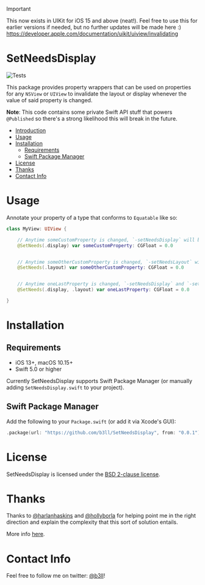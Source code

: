 > [!IMPORTANT]
> This now exists in UIKit for iOS 15 and above (neat!). Feel free to use this for earlier versions if needed, but no further updates will be made here :)
> https://developer.apple.com/documentation/uikit/uiview/invalidating

# SetNeedsDisplay

![Tests](https://github.com/b3ll/SetNeedsDisplay/workflows/Tests/badge.svg)

This package provides property wrappers that can be used on properties for any `NSView` or `UIView` to invalidate the layout or display whenever the value of said property is changed.

**Note**: This code contains some private Swift API stuff that powers `@Published` so there's a strong likelihood this will break in the future.

- [Introduction](#SetNeedsDisplay)
- [Usage](#usage)
- [Installation](#installation)
  - [Requirements](#requirements)
  - [Swift Package Manager](#swift-package-manager)
- [License](#license)
- [Thanks](#thanks)
- [Contact Info](#contact-info)

# Usage

Annotate your property of a type that conforms to `Equatable` like so:

```swift
class MyView: UIView {

    // Anytime someCustomProperty is changed, `-setNeedsDisplay` will be called.
    @SetNeeds(.display) var someCustomProperty: CGFloat = 0.0


    // Anytime someOtherCustomProperty is changed, `-setNeedsLayout` will be called.
    @SetNeeds(.layout) var someOtherCustomProperty: CGFloat = 0.0


    // Anytime oneLastProperty is changed, `-setNeedsDisplay` and `-setNeedsLayout` will be called.
    @SetNeeds(.display, .layout) var oneLastProperty: CGFloat = 0.0

}
```

# Installation

## Requirements

- iOS 13+, macOS 10.15+
- Swift 5.0 or higher

Currently SetNeedsDisplay supports Swift Package Manager (or manually adding `SetNeedsDisplay.swift` to your project).

## Swift Package Manager

Add the following to your `Package.swift` (or add it via Xcode's GUI):

```swift
.package(url: "https://github.com/b3ll/SetNeedsDisplay", from: "0.0.1")
```

# License

SetNeedsDisplay is licensed under the [BSD 2-clause license](https://github.com/b3ll/SetNeedsDisplay/blob/master/LICENSE).

# Thanks

Thanks to [@harlanhaskins](https://twitter.com/harlanhaskins) and [@hollyborla](https://twitter.com/hollyborla) for helping point me in the right direction and explain the complexity that this sort of solution entails.

More info [here](https://forums.swift.org/t/property-wrappers-access-to-both-enclosing-self-and-wrapper-instance/32526).

# Contact Info

Feel free to follow me on twitter: [@b3ll](https://www.twitter.com/b3ll)!
